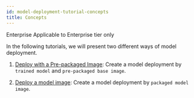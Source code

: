 ```yaml
---
id: model-deployment-tutorial-concepts
title: Concepts
---
```


<div class="ee-only tooltip">Enterprise
  <span class="tooltiptext">Applicable to Enterprise tier only</span>
</div>

In the following tutorials, we will present two different ways of model deployment.

1. [Deploy with a Pre-packaged Image](model-deployment-tutorial-prepackaged-image): Create a model deployment by `trained model` and `pre-packaged base image`.

2. [Deploy a model image](model-deployment-tutorial-model-image): Create a model deployment by `packaged model image`.
